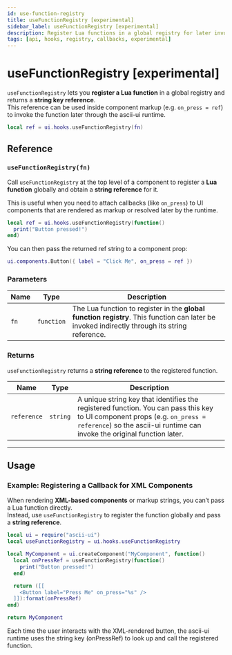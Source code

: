 ```yaml
---
id: use-function-registry
title: useFunctionRegistry [experimental]
sidebar_label: useFunctionRegistry [experimental]
description: Register Lua functions in a global registry for later invocation within ascii-ui components.
tags: [api, hooks, registry, callbacks, experimental]
---
```


# useFunctionRegistry [experimental]

`useFunctionRegistry` lets you **register a Lua function** in a global registry and returns a **string key reference**.  
This reference can be used inside component markup (e.g. `on_press = ref`) to invoke the function later through the ascii-ui runtime.

```lua
local ref = ui.hooks.useFunctionRegistry(fn)
```

## Reference

### `useFunctionRegistry(fn)`

Call `useFunctionRegistry` at the top level of a component to register a **Lua function** globally and obtain a **string reference** for it.

This is useful when you need to attach callbacks (like `on_press`) to UI components that are rendered as markup or resolved later by the runtime.

```lua
local ref = ui.hooks.useFunctionRegistry(function()
  print("Button pressed!")
end)
```

You can then pass the returned ref string to a component prop:

```lua
ui.components.Button({ label = "Click Me", on_press = ref })
```

### Parameters

| Name | Type | Description |
|------|------|--------------|
| `fn` | `function` | The Lua function to register in the **global function registry**. This function can later be invoked indirectly through its string reference. |

### Returns

`useFunctionRegistry` returns a **string reference** to the registered function.

| Name | Type | Description |
|------|------|--------------|
| `reference` | `string` | A unique string key that identifies the registered function. You can pass this key to UI component props (e.g. `on_press = reference`) so the ascii-ui runtime can invoke the original function later. |

---

## Usage

### Example: Registering a Callback for XML Components

When rendering **XML-based components** or markup strings, you can’t pass a Lua function directly.  
Instead, use `useFunctionRegistry` to register the function globally and pass a **string reference**.

```lua
local ui = require("ascii-ui")
local useFunctionRegistry = ui.hooks.useFunctionRegistry

local MyComponent = ui.createComponent("MyComponent", function()
  local onPressRef = useFunctionRegistry(function()
    print("Button pressed!")
  end)

  return ([[
    <Button label="Press Me" on_press="%s" />
  ]]):format(onPressRef)
end)

return MyComponent
```

Each time the user interacts with the XML-rendered button,
the ascii-ui runtime uses the string key (onPressRef) to look up and call the registered function.
